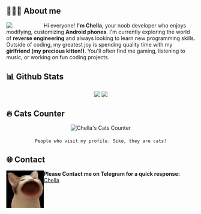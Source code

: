 ## **🧑🏻‍💻 About me**
<a href="https://chella-portfolio.vercel.app/">
    <img align="left" width="100" src="./images/cat1.gif">
</a>
<p>Hi everyone! <b>I'm Chella</b>, your noob developer who enjoys modifying, customizing <b>Android phones</b>. I'm currently exploring the world of <b>reverse engineering</b> and always looking to learn new programming skills. Outside of coding, my greatest joy is spending quality time with my <b>girlfriend (my precious kitten!)</b>. You'll often find me gaming, listening to music, or working on fun coding projects.</p>

## **📊 Github Stats**
<p align="center">
    <img width="50%" src="https://github-readme-stats.vercel.app/api?username=ilovechella&show_icons=true&count_private=true&theme=react&hide_border=true&bg_color=0D1117"/>
    <img width="50%" src="https://github-readme-stats.vercel.app/api/top-langs/?username=ilovechella&show_icons=true&count_private=true&theme=react&hide_border=true&bg_color=0D1117&layout=compact"/>
</p>


## **🔥 Cats Counter**
<p align="center">
	<img src="https://moe-counter.glitch.me/get/@ilovechella?theme=rule34" alt="Chella's Cats Counter"/>
<br><br>
	<code>People who visit my profile. Sike, they are cats!</code>
</p>

## **🌐 Contact**
<a href="https://chella-portfolio.vercel.app/">
    <img align="left" width="100" src="./images/cat2.gif" />
</a>

**Please Contact me on Telegram for a quick response:** [Chella](https://t.me/ilovechella)
